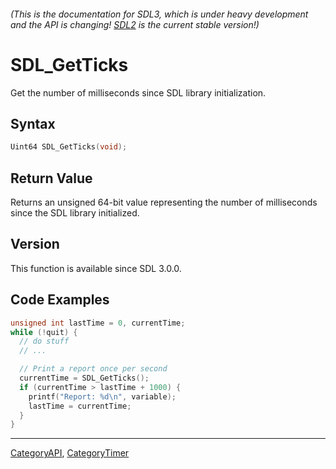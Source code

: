 ###### (This is the documentation for SDL3, which is under heavy development and the API is changing! [SDL2](https://wiki.libsdl.org/SDL2/) is the current stable version!)
# SDL_GetTicks

Get the number of milliseconds since SDL library initialization.

## Syntax

```c
Uint64 SDL_GetTicks(void);

```

## Return Value

Returns an unsigned 64-bit value representing the number of milliseconds
since the SDL library initialized.

## Version

This function is available since SDL 3.0.0.

## Code Examples

```c++
unsigned int lastTime = 0, currentTime;
while (!quit) {
  // do stuff
  // ...

  // Print a report once per second
  currentTime = SDL_GetTicks();
  if (currentTime > lastTime + 1000) {
    printf("Report: %d\n", variable);
    lastTime = currentTime;
  }
}
```

----
[CategoryAPI](CategoryAPI), [CategoryTimer](CategoryTimer)


